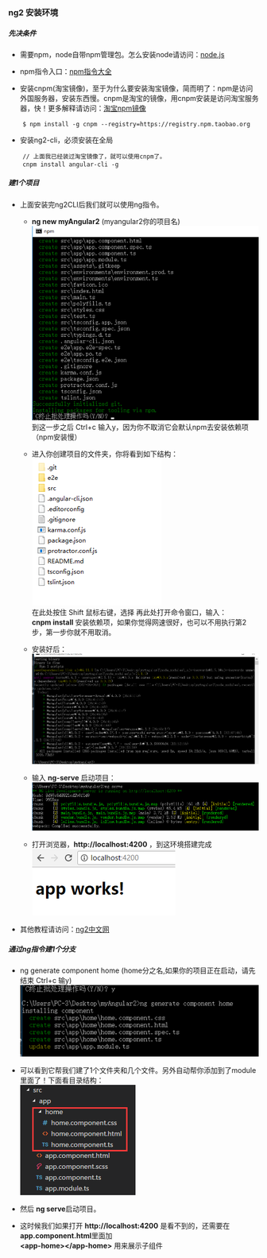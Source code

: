 ### ng2 安装环境

##### 先决条件

* 需要npm，node自带npm管理包。怎么安装node请访问：[node.js](http://nodejs.cn/)

* npm指令入口：[npm指令大全](http://www.cnblogs.com/PeunZhang/p/5553574.html)

* 安装cnpm(淘宝镜像)，至于为什么要安装淘宝镜像，简而明了：npm是访问外国服务器，安装东西慢。cnpm是淘宝的镜像，用cnpm安装是访问淘宝服务器，快！更多解释请访问：[淘宝npm镜像](https://npm.taobao.org/)

```
    $ npm install -g cnpm --registry=https://registry.npm.taobao.org
```

* 安装ng2-cli，必须安装在全局

```
    // 上面我已经装过淘宝镜像了，就可以使用cnpm了。
    cnpm install angular-cli -g
```


##### 建1个项目

* 上面安装完ng2CLI后我们就可以使用ng指令。

    - **ng new myAngular2**   (myangular2你的项目名)  
    ![01](../imgs/01.png)  
    到这一步之后 Ctrl+c 输入y，因为你不取消它会默认npm去安装依赖项 （npm安装慢）

    - 进入你创建项目的文件夹，你将看到如下结构：  
    ![02](../imgs/02.png)   
    在此处按住 Shift 鼠标右键，选择 再此处打开命令窗口，输入：  
    **cnpm install** 安装依赖项，如果你觉得网速很好，也可以不用执行第2步，第一步你就不用取消。

    - 安装好后：
    ![03](../imgs/03.png) 
    
    - 输入 **ng-serve** 启动项目：  
    ![04](../imgs/04.png)  

    - 打开浏览器，**http:\/\/localhost:4200**  ，到这环境搭建完成
    ![05](../imgs/05.png) 

* 其他教程请访问：[ng2中文网](https://www.angular.cn/)

##### 通过ng指令建1个分支

* ng generate component home  (home分之名,如果你的项目正在启动，请先结束 Ctrl+c 输y)  
    ![06](../imgs/06.png) 

* 可以看到它帮我们建了1个文件夹和几个文件。另外自动帮你添加到了module里面了！下面看目录结构：   
    ![07](../imgs/07.png)

* 然后 **ng serve**启动项目。

* 这时候我们如果打开 **http:\/\/localhost:4200** 是看不到的，还需要在**app.component.html**里面加   
**\<app-home\>\<\/app-home\>** 用来展示子组件



